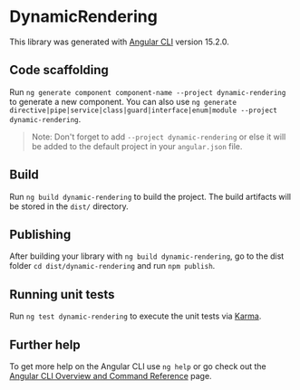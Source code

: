# DynamicRendering

This library was generated with [Angular CLI](https://github.com/angular/angular-cli) version 15.2.0.

## Code scaffolding

Run `ng generate component component-name --project dynamic-rendering` to generate a new component. You can also use `ng generate directive|pipe|service|class|guard|interface|enum|module --project dynamic-rendering`.
> Note: Don't forget to add `--project dynamic-rendering` or else it will be added to the default project in your `angular.json` file. 

## Build

Run `ng build dynamic-rendering` to build the project. The build artifacts will be stored in the `dist/` directory.

## Publishing

After building your library with `ng build dynamic-rendering`, go to the dist folder `cd dist/dynamic-rendering` and run `npm publish`.

## Running unit tests

Run `ng test dynamic-rendering` to execute the unit tests via [Karma](https://karma-runner.github.io).

## Further help

To get more help on the Angular CLI use `ng help` or go check out the [Angular CLI Overview and Command Reference](https://angular.io/cli) page.
